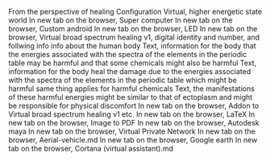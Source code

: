From the perspective of healing
Configuration
Virtual, higher energetic state world
In new tab on the browser, Super computer
In new tab on the browser, Custom android
In new tab on the browser, LED
In new tab on the browser, Virtual broad spectrum healing v1, digital identity and number, and follwing info info about the human body
Text, information for the body that the energies associated with the spectra of the elements in the periodic table may be harmful and that some chemicals might also be harmful
Text, information for the body heal the damage due to the energies associated with the spectra of the elements in the periodic table which might be harmful same thing applies for harmful chemicals
Text, the manifestations of these harmful energies might be similar to that of ectoplasm and might be responsible for physical discomfort
In new tab on the browser, Addon to Virtual broad spectrum healing v1 etc.
In new tab on the browser, LaTeX
In new tab on the browser, Image to PDF
In new tab on the browser, Autodesk maya
In new tab on the browser, Virtual Private Network
In new tab on the browser, Aerial-vehicle.md
In new tab on the browser, Google earth
In new tab on the browser, Cortana (virtual assistant).md

